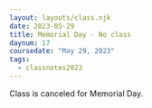 ```yaml
---
layout: layouts/class.njk
date: 2023-05-29
title: Memorial Day - No class
daynum: 17
coursedate: "May 29, 2023"
tags:
  - classnotes2023
---
```


Class is canceled for Memorial Day.

